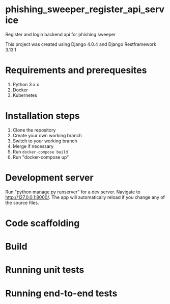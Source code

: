 # phishing_sweeper_register_api_service
Register and login backend api for phishing sweeper

This project was created using Django 4.0.4 and Django Restframework 3.13.1

# Requirements and prerequesites
  1. Python 3.x.x
  2. Docker
  3. Kubernetes

# Installation steps
  1. Clone the repository
  2. Create your own working branch
  3. Switch to your working branch
  4. Merge if necessary
  5. Run 
    ```
    docker-compose build
    ```
  7. Run "docker-compose up"

# Development server
Run "python manage.py runserver" for a dev server. Navigate to http://127.0.0.1:8000/. The app will automatically reload if you change any of the source files.

# Code scaffolding


# Build


# Running unit tests


# Running end-to-end tests
